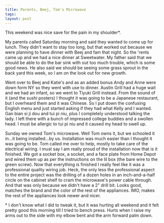```yaml
---
title: Parents, Beej, Tom's Microwave
tags: 
layout: post
---
```

This weekend was nice save for the pain in my shoulder\*.  



My parents called Saturday morning and said they wanted to come up for lunch.  They didn't want to stay too long, but that worked out because we were planning to have dinner with Beej and fam that night.  So the 'rents came up and we had a nice dinner at Sweetwater.  My father said that we should be able to do the bar sink with out too much trouble, which is some good news.  He also said we should be seeing some grass sprout in the back yard this week, so I am on the look out for new growth. 



Went over to Beej and Katie's and as an added bonus Andy and Anne were down form NY so they went with use to dinner.  Austin Grill had a huge wait and we had an infant, so we went to Tiyuki Grill instead.  From the sound of it (and the sushi posters) I thought it was going to be a Japanese restaurant, but I overheard them and it was Chinese.  So I put down the confusing English menu and just started asking if they had what Kelly and I wanted.  Gan bian si ji dou and tui pi niu, plus I completely understood talking the lady.  I left there with a bunch of impressed college buddies and a swollen head.  I must be allergic to tui pi niu and it caused my head to swell up. 



Sunday we owned Tom's microwave. Well Tom owns it, but we schooled it in...it being installed...by us. Installation was much easier than I thought it was going to be.  Tom called me over to help, mostly to take care of the electrical wiring.  I must say I am really proud of the installation now that is it finished.  We got a socket box, a socket, and a face plate from Home Depot and wired them up as per the instructions on the lil box (the bare wire to the green screw).  Now that everything is finished I really feel like it was a professional quality wiring job. Heck, the only less the professional aspect to the entire project was the drilling of a dozen holes in an inch-and-a-half circle on the cabinet shelf to cram the microwave's power cable through.  And that was only because we didn't have a 2" drill bit. Looks good, matches the brand and the color of the rest of the appliances.  IMO, makes the rest of the appliances look newer and nicer.





\* I don't know what I did to tweak it, but it was hurting all weekend and it felt pretty good this morning till I tried to bench press. Hurts when I raise my arms out to the side with my elbow bent and the arm forward palm down.
